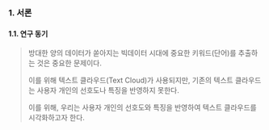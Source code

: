 ### 1. 서론
#### 1.1. 연구 동기
> 방대한 양의 데이터가 쏟아지는 빅데이터 시대에 중요한 키워드(단어)를 추출하는 것은 중요한 문제이다.
>
> 이를 위해 텍스트 클라우드(Text Cloud)가 사용되지만, 기존의 텍스트 클라우드는 사용자 개인의 선호도나 특징을 반영하지 못한다.
>
> 이를 위해, 우리는 사용자 개인의 선호도와 특징을 반영하여 텍스트 클라우드를 시각화하고자 한다.
